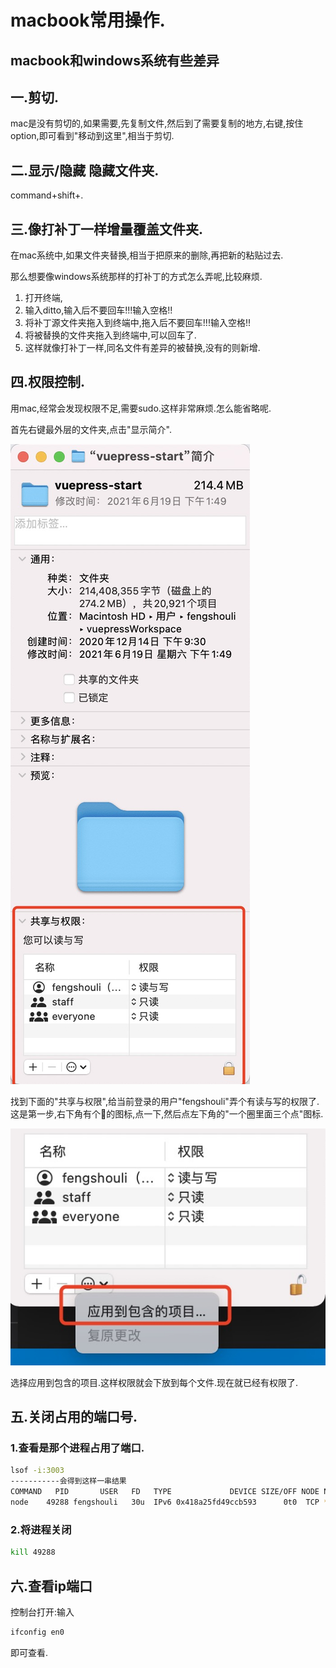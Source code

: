 

# macbook常用操作.

## macbook和windows系统有些差异

## 一.剪切.

mac是没有剪切的,如果需要,先复制文件,然后到了需要复制的地方,右键,按住option,即可看到"移动到这里",相当于剪切.

## 二.显示/隐藏 隐藏文件夹.

command+shift+.

## 三.像打补丁一样增量覆盖文件夹.

在mac系统中,如果文件夹替换,相当于把原来的删除,再把新的粘贴过去.   

那么想要像windows系统那样的打补丁的方式怎么弄呢,比较麻烦.

1. 打开终端,
2. 输入ditto,输入后不要回车!!!输入空格!!
3. 将补丁源文件夹拖入到终端中,拖入后不要回车!!!输入空格!!
4. 将被替换的文件夹拖入到终端中,可以回车了.
5. 这样就像打补丁一样,同名文件有差异的被替换,没有的则新增.

## 四.权限控制.

用mac,经常会发现权限不足,需要sudo.这样非常麻烦.怎么能省略呢.  

首先右键最外层的文件夹,点击"显示简介".

![显示简介](./picture/macbook/power1.png)

找到下面的"共享与权限",给当前登录的用户"fengshouli"弄个有读与写的权限了.这是第一步,右下角有个🔐的图标,点一下,然后点左下角的"一个圈里面三个点"图标.

![](./picture/macbook/power2.png)

选择应用到包含的项目.这样权限就会下放到每个文件.现在就已经有权限了.

## 五.关闭占用的端口号.

### 1.查看是那个进程占用了端口.

```sh
lsof -i:3003
-----------会得到这样一串结果
COMMAND   PID       USER   FD   TYPE             DEVICE SIZE/OFF NODE NAME
node    49288 fengshouli   30u  IPv6 0x418a25fd49ccb593      0t0  TCP *:cgms (LISTEN)
```

### 2.将进程关闭

```sh
kill 49288
```

## 六.查看ip端口

控制台打开:输入 
```sh
ifconfig en0
```
即可查看.
